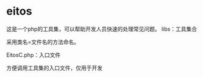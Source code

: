 eitos
=====

这是一个php的工具集，可以帮助开发人员快速的处理常见问题。
libs：工具集合

采用类名=文件名的方法命名。

EitosC.php：入口文件

方便调用工具集的入口文件，仅用于开发

